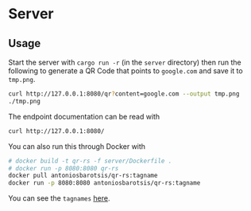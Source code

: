 # Server

## Usage

Start the server with `cargo run -r` (in the `server` directory) then run the following to generate
a QR Code that points to `google.com` and save it to `tmp.png`. 

```sh
curl http://127.0.0.1:8080/qr?content=google.com --output tmp.png
./tmp.png
```

The endpoint documentation can be read with

```sh
curl http://127.0.0.1:8080/
```

You can also run this through Docker with

```sh
# docker build -t qr-rs -f server/Dockerfile .
# docker run -p 8080:8080 qr-rs
docker pull antoniosbarotsis/qr-rs:tagname
docker run -p 8080:8080 antoniosbarotsis/qr-rs:tagname
```

You can see the `tagnames` [here](https://hub.docker.com/r/antoniosbarotsis/qr-rs/tags).
